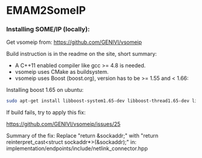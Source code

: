 # EMAM2SomeIP

### Installing SOME/IP (locally):

Get vsomeip from: https://github.com/GENIVI/vsomeip

Build instruction is in the readme on the site, short summary:
- A C++11 enabled compiler like gcc >= 4.8 is needed.
- vsomeip uses CMake as buildsystem.
- vsomeip uses Boost (boost.org), version has to be >= 1.55 and < 1.66:

Installing boost 1.65 on ubuntu:
```bash
sudo apt-get install libboost-system1.65-dev libboost-thread1.65-dev libboost-log1.65-dev
```
If build fails, try to apply this fix:

https://github.com/GENIVI/vsomeip/issues/25

Summary of the fix: 
Replace "return &sockaddr;" with "return reinterpret_cast<struct sockaddr*>(&sockaddr);" in:
implementation/endpoints/include/netlink_connector.hpp

